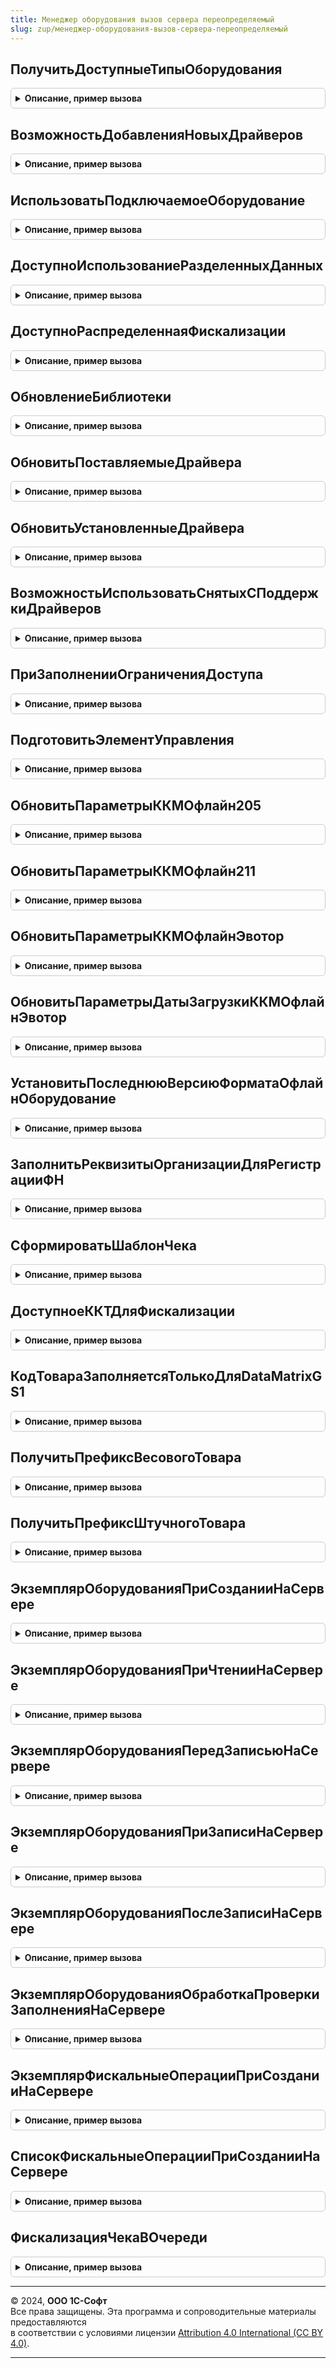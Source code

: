 ```yaml
---
title: Менеджер оборудования вызов сервера переопределяемый
slug: zup/менеджер-оборудования-вызов-сервера-переопределяемый
---
```



## ПолучитьДоступныеТипыОборудования
<details style="margin: 1em 0; padding: 0.5em; border: 1px solid #ccc; border-radius: 6px;">

<summary style="font-weight: bold; cursor: pointer;">Описание, пример вызова</summary>

```bsl

// Возвращает список доступных типов оборудования.
//
// Возвращаемое значение:
//   Массив - Массив доступных типов подключаемого оборудования в конфигурации.
//
Функция ПолучитьДоступныеТипыОборудования() Экспорт
```

Пример вызова
```bsl
Результат = МенеджерОборудованияВызовСервераПереопределяемый.ПолучитьДоступныеТипыОборудования() 
```
</details>

## ВозможностьДобавленияНовыхДрайверов
<details style="margin: 1em 0; padding: 0.5em; border: 1px solid #ccc; border-radius: 6px;">

<summary style="font-weight: bold; cursor: pointer;">Описание, пример вызова</summary>

```bsl

// Возвращает флаг возможности добавления новых драйверов в справочник драйверов.
//
// Возвращаемое значение:
//   Булево - В случае разрешение добавления новых драйверов возвращает Истина.
//
Функция ВозможностьДобавленияНовыхДрайверов() Экспорт
```

Пример вызова
```bsl
Результат = МенеджерОборудованияВызовСервераПереопределяемый.ВозможностьДобавленияНовыхДрайверов() 
```
</details>

## ИспользоватьПодключаемоеОборудование
<details style="margin: 1em 0; padding: 0.5em; border: 1px solid #ccc; border-radius: 6px;">

<summary style="font-weight: bold; cursor: pointer;">Описание, пример вызова</summary>

```bsl

// Возвращает флаг возможности использовать подключаемое оборудование.
//
// Возвращаемое значение:
//   Булево - В случае разрешение использовать подключаемое оборудование.
//
Функция ИспользоватьПодключаемоеОборудование() Экспорт
```

Пример вызова
```bsl
Результат = МенеджерОборудованияВызовСервераПереопределяемый.ИспользоватьПодключаемоеОборудование() 
```
</details>

## ДоступноИспользованиеРазделенныхДанных
<details style="margin: 1em 0; padding: 0.5em; border: 1px solid #ccc; border-radius: 6px;">

<summary style="font-weight: bold; cursor: pointer;">Описание, пример вызова</summary>

```bsl

// Возвращает признак возможности обращения к разделенным данным из текущего сеанса.
//
// Возвращаемое значение:
//  Булево - В случае вызова в неразделенной конфигурации возвращает Истина.
//
Функция ДоступноИспользованиеРазделенныхДанных() Экспорт
```

Пример вызова
```bsl
Результат = МенеджерОборудованияВызовСервераПереопределяемый.ДоступноИспользованиеРазделенныхДанных() 
```
</details>

## ДоступноРаспределеннаяФискализации
<details style="margin: 1em 0; padding: 0.5em; border: 1px solid #ccc; border-radius: 6px;">

<summary style="font-weight: bold; cursor: pointer;">Описание, пример вызова</summary>

```bsl

// Возвращает признак доступности распределенной фискализации.
//
// Возвращаемое значение:
//  Булево - В случае доступности распределенной фискализации.
//
Функция ДоступноРаспределеннаяФискализации() Экспорт
```

Пример вызова
```bsl
Результат = МенеджерОборудованияВызовСервераПереопределяемый.ДоступноРаспределеннаяФискализации() 
```
</details>

## ОбновлениеБиблиотеки
<details style="margin: 1em 0; padding: 0.5em; border: 1px solid #ccc; border-radius: 6px;">

<summary style="font-weight: bold; cursor: pointer;">Описание, пример вызова</summary>

```bsl

// Обновление библиотеки в целевой конфигурации.
//
Процедура ОбновлениеБиблиотеки() Экспорт
```

Пример вызова
```bsl
МенеджерОборудованияВызовСервераПереопределяемый.ОбновлениеБиблиотеки() 
```
</details>

## ОбновитьПоставляемыеДрайвера
<details style="margin: 1em 0; padding: 0.5em; border: 1px solid #ccc; border-radius: 6px;">

<summary style="font-weight: bold; cursor: pointer;">Описание, пример вызова</summary>

```bsl

// Обновить поставляемые драйверы в составе конфигурации.
//
Процедура ОбновитьПоставляемыеДрайвера() Экспорт
```

Пример вызова
```bsl
МенеджерОборудованияВызовСервераПереопределяемый.ОбновитьПоставляемыеДрайвера() 
```
</details>

## ОбновитьУстановленныеДрайвера
<details style="margin: 1em 0; padding: 0.5em; border: 1px solid #ccc; border-radius: 6px;">

<summary style="font-weight: bold; cursor: pointer;">Описание, пример вызова</summary>

```bsl

// Обновить установленные драйвера.
//
Процедура ОбновитьУстановленныеДрайвера() Экспорт
```

Пример вызова
```bsl
МенеджерОборудованияВызовСервераПереопределяемый.ОбновитьУстановленныеДрайвера() 
```
</details>

## ВозможностьИспользоватьСнятыхСПоддержкиДрайверов
<details style="margin: 1em 0; padding: 0.5em; border: 1px solid #ccc; border-radius: 6px;">

<summary style="font-weight: bold; cursor: pointer;">Описание, пример вызова</summary>

```bsl

// Возвращает флаг возможности использовать драйверов снятых с поддержки.
//
// Возвращаемое значение:
//   Булево - В случае возможность использовать снятых с поддержки драйверов возвращает Истина.
//
Функция ВозможностьИспользоватьСнятыхСПоддержкиДрайверов() Экспорт
```

Пример вызова
```bsl
Результат = МенеджерОборудованияВызовСервераПереопределяемый.ВозможностьИспользоватьСнятыхСПоддержкиДрайверов() 
```
</details>

## ПриЗаполненииОграниченияДоступа
<details style="margin: 1em 0; padding: 0.5em; border: 1px solid #ccc; border-radius: 6px;">

<summary style="font-weight: bold; cursor: pointer;">Описание, пример вызова</summary>

```bsl

// Переопределяемая процедура для подсистемы управление доступом СтандартныеПодсистемы
// См. УправлениеДоступомПереопределяемый.ПриЗаполненииСписковСОграничениемДоступа.
//
Процедура ПриЗаполненииОграниченияДоступа(Менеджер, Ограничение) Экспорт
```

Пример вызова
```bsl
МенеджерОборудованияВызовСервераПереопределяемый.ПриЗаполненииОграниченияДоступа(Менеджер, Ограничение) 
```
</details>

## ПодготовитьЭлементУправления
<details style="margin: 1em 0; padding: 0.5em; border: 1px solid #ccc; border-radius: 6px;">

<summary style="font-weight: bold; cursor: pointer;">Описание, пример вызова</summary>

```bsl

// Дополнительные переопределяемые действия с элементом формы
// служит для учета специфики визуального отображения в зависимости от типа клиента.
//
Процедура ПодготовитьЭлементУправления(ЭлементУправления, СтандартнаяОбработка) Экспорт
```

Пример вызова
```bsl
МенеджерОборудованияВызовСервераПереопределяемый.ПодготовитьЭлементУправления(ЭлементУправления, СтандартнаяОбработка) 
```
</details>

## ОбновитьПараметрыККМОфлайн205
<details style="margin: 1em 0; padding: 0.5em; border: 1px solid #ccc; border-radius: 6px;">

<summary style="font-weight: bold; cursor: pointer;">Описание, пример вызова</summary>

```bsl

// Обновить параметры ККМ Офлайн.
//
Процедура ОбновитьПараметрыККМОфлайн205() Экспорт
```

Пример вызова
```bsl
МенеджерОборудованияВызовСервераПереопределяемый.ОбновитьПараметрыККМОфлайн205() 
```
</details>

## ОбновитьПараметрыККМОфлайн211
<details style="margin: 1em 0; padding: 0.5em; border: 1px solid #ccc; border-radius: 6px;">

<summary style="font-weight: bold; cursor: pointer;">Описание, пример вызова</summary>

```bsl

// Обновить параметры ККМ Офлайн.
//
Процедура ОбновитьПараметрыККМОфлайн211() Экспорт
```

Пример вызова
```bsl
МенеджерОборудованияВызовСервераПереопределяемый.ОбновитьПараметрыККМОфлайн211() 
```
</details>

## ОбновитьПараметрыККМОфлайнЭвотор
<details style="margin: 1em 0; padding: 0.5em; border: 1px solid #ccc; border-radius: 6px;">

<summary style="font-weight: bold; cursor: pointer;">Описание, пример вызова</summary>

```bsl

//Обновить параметры ККМ Офлайн Эвотор
//
Процедура ОбновитьПараметрыККМОфлайнЭвотор() Экспорт
```

Пример вызова
```bsl
МенеджерОборудованияВызовСервераПереопределяемый.ОбновитьПараметрыККМОфлайнЭвотор() 
```
</details>

## ОбновитьПараметрыДатыЗагрузкиККМОфлайнЭвотор
<details style="margin: 1em 0; padding: 0.5em; border: 1px solid #ccc; border-radius: 6px;">

<summary style="font-weight: bold; cursor: pointer;">Описание, пример вызова</summary>

```bsl

//Обновить параметры ККМ Офлайн Эвотор
Процедура ОбновитьПараметрыДатыЗагрузкиККМОфлайнЭвотор() Экспорт
```

Пример вызова
```bsl
МенеджерОборудованияВызовСервераПереопределяемый.ОбновитьПараметрыДатыЗагрузкиККМОфлайнЭвотор() 
```
</details>

## УстановитьПоследнююВерсиюФорматаОфлайнОборудование
<details style="margin: 1em 0; padding: 0.5em; border: 1px solid #ccc; border-radius: 6px;">

<summary style="font-weight: bold; cursor: pointer;">Описание, пример вызова</summary>

```bsl

// Обновить параметры ККМ Офлайн.
//
Процедура УстановитьПоследнююВерсиюФорматаОфлайнОборудование() Экспорт
```

Пример вызова
```bsl
МенеджерОборудованияВызовСервераПереопределяемый.УстановитьПоследнююВерсиюФорматаОфлайнОборудование() 
```
</details>

## ЗаполнитьРеквизитыОрганизацииДляРегистрацииФН
<details style="margin: 1em 0; padding: 0.5em; border: 1px solid #ccc; border-radius: 6px;">

<summary style="font-weight: bold; cursor: pointer;">Описание, пример вызова</summary>

```bsl

// Процедура заполняет реквизиты организации для регистрации ФН.
//
Процедура ЗаполнитьРеквизитыОрганизацииДляРегистрацииФН(Организация, ПараметрыРегистрации) Экспорт
```

Пример вызова
```bsl
МенеджерОборудованияВызовСервераПереопределяемый.ЗаполнитьРеквизитыОрганизацииДляРегистрацииФН(Организация, ПараметрыРегистрации) 
```
</details>

## СформироватьШаблонЧека
<details style="margin: 1em 0; padding: 0.5em; border: 1px solid #ccc; border-radius: 6px;">

<summary style="font-weight: bold; cursor: pointer;">Описание, пример вызова</summary>

```bsl

// Переопределяет формируемый шаблон чека.
//
Функция СформироватьШаблонЧека(ОбщиеПараметры, ДополнительныйТекст, СтандартнаяОбработка, ТипОборудования = "") Экспорт
```

Пример вызова
```bsl
Результат = МенеджерОборудованияВызовСервераПереопределяемый.СформироватьШаблонЧека(ОбщиеПараметры, ДополнительныйТекст, СтандартнаяОбработка, ТипОборудования);
```
</details>

## ДоступноеККТДляФискализации
<details style="margin: 1em 0; padding: 0.5em; border: 1px solid #ccc; border-radius: 6px;">

<summary style="font-weight: bold; cursor: pointer;">Описание, пример вызова</summary>

```bsl

// Переопределяет доступное ККТ для фискализации чека
// Параметры:
//  РеквизитыЧека - Структура - реквизиты фискального чека
//  СписокУстройств - Массив - список доступных ККТ для фискализации
//  ИдентификаторУстройстваККТ - Ссылка - выбранное ККТ для фискализации
//
Процедура ДоступноеККТДляФискализации(РеквизитыЧека, СписокУстройств, ИдентификаторУстройстваККТ) Экспорт
```

Пример вызова
```bsl
МенеджерОборудованияВызовСервераПереопределяемый.ДоступноеККТДляФискализации(РеквизитыЧека, СписокУстройств, ИдентификаторУстройстваККТ) 
```
</details>

## КодТовараЗаполняетсяТолькоДляDataMatrixGS1
<details style="margin: 1em 0; padding: 0.5em; border: 1px solid #ccc; border-radius: 6px;">

<summary style="font-weight: bold; cursor: pointer;">Описание, пример вызова</summary>

```bsl

// Возвращает признак заполнения тега 1162 (код товара) только для DataMatrixGS1.
//
// Возвращаемое значение:
//  Булево - Если код товара заполняется только для КМ DataMatrixGS1.
//
Функция КодТовараЗаполняетсяТолькоДляDataMatrixGS1() Экспорт
```

Пример вызова
```bsl
Результат = МенеджерОборудованияВызовСервераПереопределяемый.КодТовараЗаполняетсяТолькоДляDataMatrixGS1() 
```
</details>

## ПолучитьПрефиксВесовогоТовара
<details style="margin: 1em 0; padding: 0.5em; border: 1px solid #ccc; border-radius: 6px;">

<summary style="font-weight: bold; cursor: pointer;">Описание, пример вызова</summary>

```bsl

// Функция возвращает префикс весового товара применяемого для генерации штрихкода.
// Используется при выгрузке в весы с печатью этикеток.
//
// Параметры:
//  ПодключаемоеОборудованиеСсылка - Ссылка на экземпляр подключаемого оборудования.
//
// Возвращаемое значение:
//   Число - Префикс весового товара.
//
Функция ПолучитьПрефиксВесовогоТовара(ПодключаемоеОборудованиеСсылка) Экспорт
```

Пример вызова
```bsl
Результат = МенеджерОборудованияВызовСервераПереопределяемый.ПолучитьПрефиксВесовогоТовара(ПодключаемоеОборудованиеСсылка) 
```
</details>

## ПолучитьПрефиксШтучногоТовара
<details style="margin: 1em 0; padding: 0.5em; border: 1px solid #ccc; border-radius: 6px;">

<summary style="font-weight: bold; cursor: pointer;">Описание, пример вызова</summary>

```bsl

// Функция возвращает префикс штучного товара применяемого для генерации штрихкода.
// Используется при выгрузке в весы с печатью этикеток.
//
// Параметры:
//  ПодключаемоеОборудованиеСсылка - Ссылка на экземпляр подключаемого оборудования.
//
// Возвращаемое значение:
//   Число - Префикс штучного товара который фасуется на весах.
//
Функция ПолучитьПрефиксШтучногоТовара(ПодключаемоеОборудованиеСсылка) Экспорт
```

Пример вызова
```bsl
Результат = МенеджерОборудованияВызовСервераПереопределяемый.ПолучитьПрефиксШтучногоТовара(ПодключаемоеОборудованиеСсылка) 
```
</details>

## ЭкземплярОборудованияПриСозданииНаСервере
<details style="margin: 1em 0; padding: 0.5em; border: 1px solid #ccc; border-radius: 6px;">

<summary style="font-weight: bold; cursor: pointer;">Описание, пример вызова</summary>

```bsl

// Дополнительные переопределяемые действия с управляемой формой в Экземпляре оборудования
// при событии "ПриСозданииНаСервере".
//
// Параметры:
//  Объект - СправочникОбъект.ПодключаемоеОборудование - Объект подключаемого оборудования.
//  ЭтаФорма - ФормаКлиентскогоПриложения - Форма настройки оборудования
//  Отказ - Булево - Отказ создания
//  Параметры - Структура - Параметры операции
//  СтандартнаяОбработка - Булево - Стандартная обработка
//
Процедура ЭкземплярОборудованияПриСозданииНаСервере(Объект, ЭтаФорма, Отказ, Параметры, СтандартнаяОбработка) Экспорт
```

Пример вызова
```bsl
МенеджерОборудованияВызовСервераПереопределяемый.ЭкземплярОборудованияПриСозданииНаСервере(Объект, ЭтаФорма, Отказ, Параметры, СтандартнаяОбработка) 
```
</details>

## ЭкземплярОборудованияПриЧтенииНаСервере
<details style="margin: 1em 0; padding: 0.5em; border: 1px solid #ccc; border-radius: 6px;">

<summary style="font-weight: bold; cursor: pointer;">Описание, пример вызова</summary>

```bsl

// Дополнительные переопределяемые действия с управляемой формой в Экземпляре оборудования
// при событии "ПриЧтенииНаСервере".
//
// Параметры:
//  ТекущийОбъект - СправочникОбъект.ПодключаемоеОборудование - Объект подключаемого оборудования.
//  ЭтаФорма - ФормаКлиентскогоПриложения - Форма настройки оборудования
//
Процедура ЭкземплярОборудованияПриЧтенииНаСервере(ТекущийОбъект, ЭтаФорма) Экспорт
```

Пример вызова
```bsl
МенеджерОборудованияВызовСервераПереопределяемый.ЭкземплярОборудованияПриЧтенииНаСервере(ТекущийОбъект, ЭтаФорма) 
```
</details>

## ЭкземплярОборудованияПередЗаписьюНаСервере
<details style="margin: 1em 0; padding: 0.5em; border: 1px solid #ccc; border-radius: 6px;">

<summary style="font-weight: bold; cursor: pointer;">Описание, пример вызова</summary>

```bsl

// Дополнительные переопределяемые действия с управляемой формой в Экземпляре оборудования
// при событии "ПередЗаписьюНаСервере".
//
// Параметры:
//  Отказ - Булево - Отказ операции
//  ТекущийОбъект - СправочникОбъект.ПодключаемоеОборудование - Объект подключаемого оборудования.
//  ПараметрыЗаписи - Структура - Параметры операции
//
Процедура ЭкземплярОборудованияПередЗаписьюНаСервере(Отказ, ТекущийОбъект, ПараметрыЗаписи) Экспорт
```

Пример вызова
```bsl
МенеджерОборудованияВызовСервераПереопределяемый.ЭкземплярОборудованияПередЗаписьюНаСервере(Отказ, ТекущийОбъект, ПараметрыЗаписи) 
```
</details>

## ЭкземплярОборудованияПриЗаписиНаСервере
<details style="margin: 1em 0; padding: 0.5em; border: 1px solid #ccc; border-radius: 6px;">

<summary style="font-weight: bold; cursor: pointer;">Описание, пример вызова</summary>

```bsl

// Дополнительные переопределяемые действия с управляемой формой в Экземпляре оборудования
// при событии "ПриЗаписиНаСервере".
//
// Параметры:
//  Отказ - Булево - Отказ операции
//  ТекущийОбъект - СправочникОбъект.ПодключаемоеОборудование - Объект подключаемого оборудования.
//  ПараметрыЗаписи - Структура - Параметры операции
//
Процедура ЭкземплярОборудованияПриЗаписиНаСервере(Отказ, ТекущийОбъект, ПараметрыЗаписи) Экспорт
```

Пример вызова
```bsl
МенеджерОборудованияВызовСервераПереопределяемый.ЭкземплярОборудованияПриЗаписиНаСервере(Отказ, ТекущийОбъект, ПараметрыЗаписи) 
```
</details>

## ЭкземплярОборудованияПослеЗаписиНаСервере
<details style="margin: 1em 0; padding: 0.5em; border: 1px solid #ccc; border-radius: 6px;">

<summary style="font-weight: bold; cursor: pointer;">Описание, пример вызова</summary>

```bsl

// Дополнительные переопределяемые действия с управляемой формой в Экземпляре оборудования
// при событии "ПослеЗаписиНаСервере".
//
// Параметры:
//  ТекущийОбъект - СправочникОбъект.ПодключаемоеОборудование - Объект подключаемого оборудования.
//  ПараметрыЗаписи - Структура - Параметры операции
//
Процедура ЭкземплярОборудованияПослеЗаписиНаСервере(ТекущийОбъект, ПараметрыЗаписи) Экспорт
```

Пример вызова
```bsl
МенеджерОборудованияВызовСервераПереопределяемый.ЭкземплярОборудованияПослеЗаписиНаСервере(ТекущийОбъект, ПараметрыЗаписи) 
```
</details>

## ЭкземплярОборудованияОбработкаПроверкиЗаполненияНаСервере
<details style="margin: 1em 0; padding: 0.5em; border: 1px solid #ccc; border-radius: 6px;">

<summary style="font-weight: bold; cursor: pointer;">Описание, пример вызова</summary>

```bsl

// Дополнительные переопределяемые действия с управляемой формой в Экземпляре оборудования
// при событии "ОбработкаПроверкиЗаполненияНаСервере".
//
// Параметры:
//  Объект - СправочникОбъект.ПодключаемоеОборудование - Объект подключаемого оборудования.
//  ЭтаФорма - ФормаКлиентскогоПриложения - Форма настройки оборудования
//  Отказ - Булево - Отказ создания
//  ПроверяемыеРеквизиты - Структура - Проверяемые реквизиты
//
Процедура ЭкземплярОборудованияОбработкаПроверкиЗаполненияНаСервере(Объект, ЭтаФорма, Отказ, ПроверяемыеРеквизиты) Экспорт
```

Пример вызова
```bsl
МенеджерОборудованияВызовСервераПереопределяемый.ЭкземплярОборудованияОбработкаПроверкиЗаполненияНаСервере(Объект, ЭтаФорма, Отказ, ПроверяемыеРеквизиты) 
```
</details>

## ЭкземплярФискальныеОперацииПриСозданииНаСервере
<details style="margin: 1em 0; padding: 0.5em; border: 1px solid #ccc; border-radius: 6px;">

<summary style="font-weight: bold; cursor: pointer;">Описание, пример вызова</summary>

```bsl

// Дополнительные переопределяемые действия с управляемой формой в Экземпляре Фискальные операции
// при событии "ПриСозданииНаСервере".
//
// Параметры:
//  Запись - Запись - Запись фискальные операции.
//  ЭтаФорма - ФормаКлиентскогоПриложения - Форма настройки оборудования
//  Отказ - Булево - Отказ создания
//  Параметры - Структура - Параметры операции
//  СтандартнаяОбработка - Булево - Стандартная обработка
//
Процедура ЭкземплярФискальныеОперацииПриСозданииНаСервере(Запись, ЭтаФорма, Отказ, Параметры, СтандартнаяОбработка) Экспорт
```

Пример вызова
```bsl
МенеджерОборудованияВызовСервераПереопределяемый.ЭкземплярФискальныеОперацииПриСозданииНаСервере(Запись, ЭтаФорма, Отказ, Параметры, СтандартнаяОбработка) 
```
</details>

## СписокФискальныеОперацииПриСозданииНаСервере
<details style="margin: 1em 0; padding: 0.5em; border: 1px solid #ccc; border-radius: 6px;">

<summary style="font-weight: bold; cursor: pointer;">Описание, пример вызова</summary>

```bsl

// Дополнительные переопределяемые действия с управляемой формой в Список Фискальные операции
// при событии "ПриСозданииНаСервере".
//
// Параметры:
//  ЭтаФорма – ФормаКлиентскогоПриложения – Форма настройки оборудования
//  Отказ - Булево - Отказ создания
//  Параметры - Структура - Параметры операции
//  СтандартнаяОбработка - Булево - Стандартная обработка
//
Процедура СписокФискальныеОперацииПриСозданииНаСервере(ЭтаФорма, Отказ, Параметры, СтандартнаяОбработка) Экспорт
```

Пример вызова
```bsl
МенеджерОборудованияВызовСервераПереопределяемый.СписокФискальныеОперацииПриСозданииНаСервере(ЭтаФорма, Отказ, Параметры, СтандартнаяОбработка) 
```
</details>

## ФискализацияЧекаВОчереди
<details style="margin: 1em 0; padding: 0.5em; border: 1px solid #ccc; border-radius: 6px;">

<summary style="font-weight: bold; cursor: pointer;">Описание, пример вызова</summary>

```bsl

// Завершение фискализация чека в очереди
//
// Параметры:
//  ИдентификаторФискальнойЗаписи - Строка - Идентификатор фискальной записи
//  ПараметрыФискализации - Структура - Параметры операции
//  СтандартнаяОбработка - СправочникСсылка - СправочникСсылка.ПодключаемоеОборудование
//  РезультатФискализации - Структура - Результат Фискализации
//
Процедура ФискализацияЧекаВОчереди(ИдентификаторФискальнойЗаписи, ПараметрыФискализации, ОборудованиеККТ, РезультатФискализации) Экспорт
```

Пример вызова
```bsl
МенеджерОборудованияВызовСервераПереопределяемый.ФискализацияЧекаВОчереди(ИдентификаторФискальнойЗаписи, ПараметрыФискализации, ОборудованиеККТ, РезультатФискализации) 
```
</details>

---

© 2024, **ООО 1С-Софт**  
Все права защищены. Эта программа и сопроводительные материалы предоставляются  
в соответствии с условиями лицензии [Attribution 4.0 International (CC BY 4.0)](https://creativecommons.org/licenses/by/4.0/legalcode).

---
